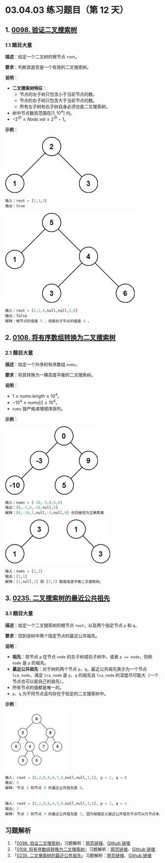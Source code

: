# 03.04.03 练习题目（第 12 天）

## 1. [0098. 验证二叉搜索树](https://leetcode.cn/problems/validate-binary-search-tree/)

### 1.1 题目大意

**描述**：给定一个二叉树的根节点 `root`。

**要求**：判断其是否是一个有效的二叉搜索树。

**说明**：

- **二叉搜索树特征**：
  - 节点的左子树只包含小于当前节点的数。
  - 节点的右子树只包含大于当前节点的数。
  - 所有左子树和右子树自身必须也是二叉搜索树。
- 树中节点数目范围在$[1, 10^4]$ 内。
- $-2^{31} \le Node.val \le 2^{31} - 1$。

**示例**：

![img](../../images/20201024009801.jpg)

```python
输入：root = [2,1,3]
输出：true
```

![img](../../images/20201024009802.jpg)

```python
输入：root = [5,1,4,null,null,3,6]
输出：false
解释：根节点的值是 5 ，但是右子节点的值是 4 。
```

## 2. [0108. 将有序数组转换为二叉搜索树](https://leetcode.cn/problems/convert-sorted-array-to-binary-search-tree/)

### 2.1 题目大意

**描述**：给定一个升序的有序数组 `nums`。

**要求**：将其转换为一棵高度平衡的二叉搜索树。

**说明**：

- $1 \le nums.length \le 10^4$。
- $-10^4 \le nums[i] \le 10^4$。
- `nums` 按严格递增顺序排列。

**示例**：

![](../../images/20201024010801.jpg)

```python
输入：nums = [-10,-3,0,5,9]
输出：[0,-3,9,-10,null,5]
解释：[0,-10,5,null,-3,null,9] 也将被视为正确答案
```

![img](../../images/20201024010802.jpg)

```python
输入：nums = [1,3]
输出：[3,1]
解释：[1,null,3] 和 [3,1] 都是高度平衡二叉搜索树。
```

## 3. [0235. 二叉搜索树的最近公共祖先](https://leetcode.cn/problems/lowest-common-ancestor-of-a-binary-search-tree/)

### 3.1 题目大意

**描述**：给定一个二叉搜索树的根节点 `root`，以及两个指定节点 `p` 和 `q`。

**要求**：找到该树中两个指定节点的最近公共祖先。

**说明**：

- **祖先**：若节点 `p` 在节点 `node` 的左子树或右子树中，或者 `p == node`，则称 `node` 是 `p` 的祖先。
- **最近公共祖先**：对于树的两个节点 `p`、`q`，最近公共祖先表示为一个节点 `lca_node`，满足 `lca_node` 是 `p`、`q` 的祖先且 `lca_node` 的深度尽可能大（一个节点也可以是自己的祖先）。
- 所有节点的值都是唯一的。
- `p`、`q` 为不同节点且均存在于给定的二叉搜索树中。

**示例**：

![img](../../images/20201024023501.png)

```python
输入: root = [6,2,8,0,4,7,9,null,null,3,5], p = 2, q = 8
输出: 6 
解释: 节点 2 和节点 8 的最近公共祖先是 6。


输入: root = [6,2,8,0,4,7,9,null,null,3,5], p = 2, q = 4
输出: 2
解释: 节点 2 和节点 4 的最近公共祖先是 2, 因为根据定义最近公共祖先节点可以为节点本身。
```

## 习题解析

1. 「[0098. 验证二叉搜索树](https://leetcode.cn/problems/validate-binary-search-tree/)」习题解析：[网页链接](https://datawhalechina.github.io/leetcode-notes/#/solutions/0098)、[Github 链接](https://github.com/datawhalechina/leetcode-notes/blob/main/docs/solutions/0098.md)
2. 「[0108. 将有序数组转换为二叉搜索树](https://leetcode.cn/problems/convert-sorted-array-to-binary-search-tree/)」习题解析：[网页链接](https://datawhalechina.github.io/leetcode-notes/#/solutions/0108)、[Github 链接](https://github.com/datawhalechina/leetcode-notes/blob/main/docs/solutions/0108.md)
3. 「[0235. 二叉搜索树的最近公共祖先](https://leetcode.cn/problems/lowest-common-ancestor-of-a-binary-search-tree/)」习题解析：[网页链接](https://datawhalechina.github.io/leetcode-notes/#/solutions/0235)、[Github 链接](https://github.com/datawhalechina/leetcode-notes/blob/main/docs/solutions/0235.md)

